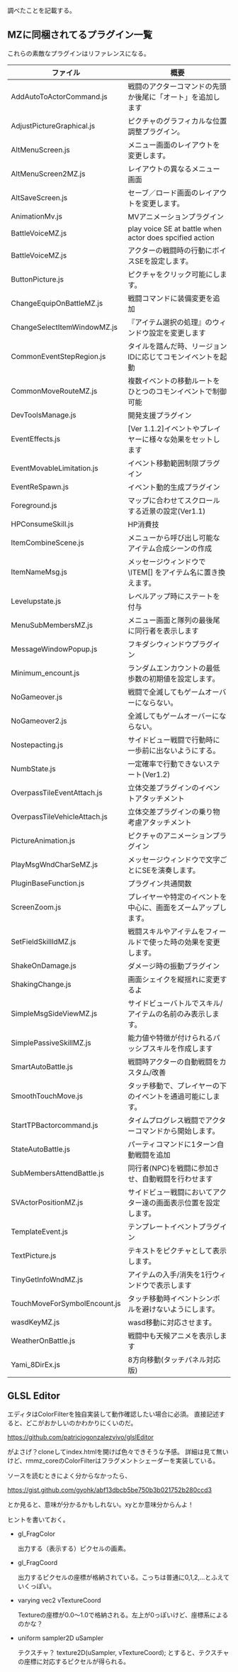 調べたことを記載する。



## MZに同梱されてるプラグイン一覧


これらの素敵なプラグインはリファレンスになる。

|ファイル|概要|
|---|---|
|AddAutoToActorCommand.js|戦闘のアクターコマンドの先頭か後尾に「オート」を追加します|
|AdjustPictureGraphical.js|ピクチャのグラフィカルな位置調整プラグイン。|
|AltMenuScreen.js|メニュー画面のレイアウトを変更します。|
|AltMenuScreen2MZ.js|レイアウトの異なるメニュー画面|
|AltSaveScreen.js|セーブ／ロード画面のレイアウトを変更します。|
|AnimationMv.js|MVアニメーションプラグイン|
|BattleVoiceMZ.js|play voice SE at battle when actor does spcified action|
|BattleVoiceMZ.js|アクターの戦闘時の行動にボイスSEを設定します。|
|ButtonPicture.js|ピクチャをクリック可能にします。|
|ChangeEquipOnBattleMZ.js|戦闘コマンドに装備変更を追加|
|ChangeSelectItemWindowMZ.js|『アイテム選択の処理』のウィンドウ設定を変更します|
|CommonEventStepRegion.js|タイルを踏んだ時、リージョンIDに応じてコモンイベントを起動|
|CommonMoveRouteMZ.js|複数イベントの移動ルートをひとつのコモンイベントで制御可能|
|DevToolsManage.js|開発支援プラグイン|
|EventEffects.js|[Ver 1.1.2]イベントやプレイヤーに様々な効果をセットします|
|EventMovableLimitation.js|イベント移動範囲制限プラグイン|
|EventReSpawn.js|イベント動的生成プラグイン|
|Foreground.js|マップに合わせてスクロールする近景の設定(Ver1.1)|
|HPConsumeSkill.js|HP消費技|
|ItemCombineScene.js|メニューから呼び出し可能なアイテム合成シーンの作成|
|ItemNameMsg.js|メッセージウィンドウで \ITEM[] をアイテム名に置き換えます。|
|Levelupstate.js|レベルアップ時にステートを付与|
|MenuSubMembersMZ.js|メニュー画面と隊列の最後尾に同行者を表示します|
|MessageWindowPopup.js|フキダシウィンドウプラグイン|
|Minimum_encount.js|ランダムエンカウントの最低歩数の初期値を設定します。|
|NoGameover.js|戦闘で全滅してもゲームオーバーにならない。|
|NoGameover2.js|全滅してもゲームオーバーにならない。|
|Nostepacting.js|サイドビュー戦闘で行動時に一歩前に出ないようにする。|
|NumbState.js|一定確率で行動できないステート(Ver1.2)|
|OverpassTileEventAttach.js|立体交差プラグインのイベントアタッチメント|
|OverpassTileVehicleAttach.js|立体交差プラグインの乗り物考慮アタッチメント|
|PictureAnimation.js|ピクチャのアニメーションプラグイン|
|PlayMsgWndCharSeMZ.js|メッセージウィンドウで文字ごとにSEを演奏します。|
|PluginBaseFunction.js|プラグイン共通関数|
|ScreenZoom.js|プレイヤーや特定のイベントを中心に、画面をズームアップします。|
|SetFieldSkillIdMZ.js|戦闘スキルやアイテムをフィールドで使った時の効果を変更します。|
|ShakeOnDamage.js|ダメージ時の振動プラグイン|
|ShakingChange.js|画面シェイクを縦揺れに変更するよ|
|SimpleMsgSideViewMZ.js|サイドビューバトルでスキル/アイテムの名前のみ表示します。|
|SimplePassiveSkillMZ.js|能力値や特徴が付けられるパッシブスキルを作成します|
|SmartAutoBattle.js|戦闘時アクターの自動戦闘をカスタム/改善|
|SmoothTouchMove.js|タッチ移動で、プレイヤーの下のイベントを通過可能にします。|
|StartTPBactorcommand.js|タイムプログレス戦闘でアクターコマンドから開始します。|
|StateAutoBattle.js|パーティコマンドに1ターン自動戦闘を追加|
|SubMembersAttendBattle.js|同行者(NPC)を戦闘に参加させ、自動戦闘を行わせます|
|SVActorPositionMZ.js|サイドビュー戦闘においてアクター達の画面表示位置を設定します。|
|TemplateEvent.js|テンプレートイベントプラグイン|
|TextPicture.js|テキストをピクチャとして表示します。|
|TinyGetInfoWndMZ.js|アイテムの入手/消失を1行ウィンドウで表示します|
|TouchMoveForSymbolEncount.js|タッチ移動時イベントシンボルを避けないようにします。|
|wasdKeyMZ.js|wasd移動に対応させます。|
|WeatherOnBattle.js|戦闘中も天候アニメを表示します|
|Yami_8DirEx.js|8方向移動(タッチパネル対応版)

## GLSL Editor

エディタはColorFilterを独自実装して動作確認したい場合に必須。
直接記述すると、どこがおかしいのかわかりにくいのだ。

https://github.com/patriciogonzalezvivo/glslEditor

がよさげ？cloneしてindex.htmlを開けば色々できそうな予感。
詳細は見て無いけど、rmmz_coreのColorFilterはフラグメントシェーダーを実装している。

ソースを読むときによく分からなかったら、

https://gist.github.com/gyohk/abf13dbcb5be750b3b021752b280ccd3

とか見ると、意味が分かるかもしれない。xyとか意味分からんよ！

ヒントを書いておく。

* gl_FragColor

    出力する（表示する）ピクセルの画素。

* gl_FragCoord

    出力するピクセルの座標が格納されている。こっちは普通に0,1,2,...とふえていくっぽい。

* varying vec2 vTextureCoord

    Textureの座標が0.0～1.0で格納される。左上が0っぽいけど、座標系によるのかな？

* uniform sampler2D uSampler

    テクスチャ？ texture2D(uSampler, vTextureCoord); とすると、テクスチャの座標に対応するピクセルが得られる。


